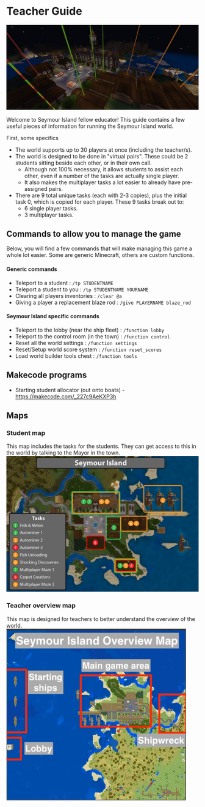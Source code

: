 # Teacher Guide
![Seymour Island](media/island.jpg)   
   
Welcome to Seymour Island fellow educator! This guide contains a few useful pieces of information for running the Seymour Island world.   
   
First, some specifics   
- The world supports up to 30 players at once (including the teacher/s).
- The world is designed to be done in "virtual pairs". These could be 2 students sitting beside each other, or in their own call.   
    - Although not 100% necessary, it allows students to assist each other, even if a number of the tasks are actually single player.   
    - It also makes the multiplayer tasks a lot easier to already have pre-assigned pairs.   
- There are 9 total unique tasks (each with 2-3 copies), plus the initial task 0, which is copied for each player. These 9 tasks break out to:   
    - 6 single player tasks.
    - 3 multiplayer tasks.   



## Commands to allow you to manage the game   
Below, you will find a few commands that will make managing this game a whole lot easier. Some are generic Minecraft, others are custom functions.   

#### Generic commands
- Teleport to a student : ```/tp STUDENTNAME```
- Teleport a student to you : ```/tp STUDENTNAME YOURNAME```
- Clearing all players inventories : ```/clear @a```
- Giving a player a replacement blaze rod : ```/give PLAYERNAME blaze_rod```


#### Seymour Island specific commands
- Teleport to the lobby (near the ship fleet) : ```/function lobby```
- Teleport to the control room (in the town) : ```/function control```
- Reset all the world settings : ```/function settings```
- Reset/Setup world score system : ```/function reset_scores```
- Load world builder tools chest : ```/function tools```

## Makecode programs
- Starting student allocator (out onto boats) - https://makecode.com/_227c9AeKXP3h

## Maps
### Student map
This map includes the tasks for the students. They can get access to this in the world by talking to the Mayor in the town.   
![Map](media/map.jpg)

### Teacher overview map
This map is designed for teachers to better understand the overview of the world.    
![Overview Map](media/overview_map.jpg)